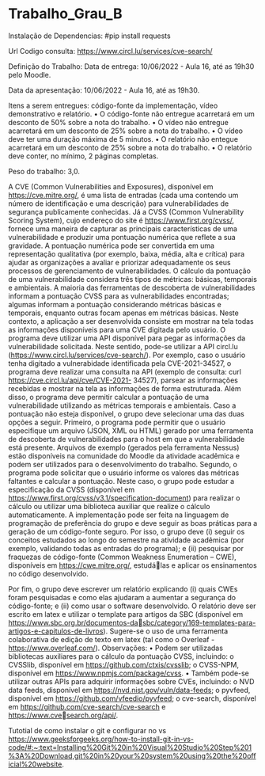 # Trabalho_Grau_B

Instalação de Dependencias:
#pip install requests

Url Codigo consulta:
https://www.circl.lu/services/cve-search/

Definição do Trabalho: 
Data de entrega: 10/06/2022 - Aula 16, até as 19h30 pelo Moodle.

Data da apresentação: 10/06/2022 - Aula 16, até as 19h30.

Itens a serem entregues: código-fonte da implementação, vídeo demonstrativo e relatório.
• O código-fonte não entregue acarretará em um desconto de 50% sobre a nota do trabalho.
• O vídeo não entregue acarretará em um desconto de 25% sobre a nota do trabalho.
• O vídeo deve ter uma duração máxima de 5 minutos.
• O relatório não entegue acarretará em um desconto de 25% sobre a nota do trabalho.
• O relatório deve conter, no mínimo, 2 páginas completas.

Peso do trabalho: 3,0.

A CVE (Common Vulnerabilities and Exposures), disponível em https://cve.mitre.org/, é uma lista de entradas (cada 
uma contendo um número de identificação e uma descrição) para vulnerabilidades de segurança publicamente
conhecidas. Já a CVSS (Common Vulnerability Scoring System), cujo endereço do site é https://www.first.org/cvss/,
fornece uma maneira de capturar as principais características de uma vulnerabilidade e produzir uma pontuação 
numérica que reflete a sua gravidade. A pontuação numérica pode ser convertida em uma representação qualitativa 
(por exemplo, baixa, média, alta e crítica) para ajudar as organizações a avaliar e priorizar adequadamente os seus 
processos de gerenciamento de vulnerabilidades. O cálculo da pontuação de uma vulnerabilidade considera três 
tipos de métricas: básicas, temporais e ambientais. A maioria das ferramentas de descoberta de vulnerabilidades 
informam a pontuação CVSS para as vulnerabilidades encontradas; algumas informam a pontuação considerando 
métricas básicas e temporais, enquanto outras focam apenas em métricas básicas.
Neste contexto, a aplicação a ser desenvolvida consiste em mostrar na tela todas as informações disponíveis para 
uma CVE digitada pelo usuário. O programa deve utilizar uma API disponível para pegar as informações da 
vulnerabilidade solicitada. Neste sentido, pode-se utilizar a API circl.lu (https://www.circl.lu/services/cve-search/). 
Por exemplo, caso o usuário tenha digitado a vulnerabidade identificada pela CVE-2021-34527, o programa deve 
realizar uma consulta na API (exemplo de consulta: curl https://cve.circl.lu/api/cve/CVE-2021-
34527), parsear as informações recebidas e mostrar na tela as informações de forma estruturada.
Além disso, o programa deve permitir calcular a pontuação de uma vulnerabilidade utilizando as métricas temporais 
e ambientais. Caso a pontuação não esteja disponível, o grupo deve selecionar uma das duas opções a seguir. 
Primeiro, o programa pode permitir que o usuário especifique um arquivo (JSON, XML ou HTML) gerado por uma
ferramenta de descoberta de vulnerabilidades para o host em que a vulnerabilidade está presente. Arquivos de 
exemplo (gerados pela ferramenta Nessus) estão disponíveis na comunidade do Moodle da atividade acadêmica e 
podem ser utilizados para o desenvolvimento do trabalho. Segundo, o programa pode solicitar que o usuário 
informe os valores das métricas faltantes e calcular a pontuação. Neste caso, o grupo pode estudar a especificação 
da CVSS (disponível em https://www.first.org/cvss/v3.1/specification-document) para realizar o cálculo ou utilizar 
uma biblioteca auxiliar que realize o cálculo automaticamente.
A implementação pode ser feita na linguagem de programação de preferência do grupo e deve seguir as boas 
práticas para a geração de um código-fonte seguro. Por isso, o grupo deve (i) seguir os conceitos estudados ao longo 
do semestre na atividade acadêmica (por exemplo, validando todas as entradas do programa); e (ii) pesquisar por 
fraquezas de código-fonte (Common Weakness Enumeration – CWE), disponíveis em https://cwe.mitre.org/, estudálas e aplicar os ensinamentos no código desenvolvido.

Por fim, o grupo deve escrever um relatório explicando (i) quais CWEs foram pesquisadas e como elas ajudaram a 
aumentar a segurança do código-fonte; e (ii) como usar o software desenvolvido. O relatório deve ser escrito em 
latex e utilizar o template para artigos da SBC (disponível em https://www.sbc.org.br/documentos-dasbc/category/169-templates-para-artigos-e-capitulos-de-livros). Sugere-se o uso de uma ferramenta colaborativa de 
edição de texto em latex (tal como o Overleaf - https://www.overleaf.com/).
Observações:
• Podem ser utilizadas bibliotecas auxiliares para o cálculo da pontuação CVSS, incluindo:
o CVSSlib, disponível em https://github.com/ctxis/cvsslib;
o CVSS-NPM, disponível em https://www.npmjs.com/package/cvss.
• Também pode-se utilizar outras APIs para adquirir informações sobre CVEs, incluindo:
o NVD data feeds, disponível em https://nvd.nist.gov/vuln/data-feeds;
o pyvfeed, disponível em https://github.com/vfeedio/pyvfeed;
o cve-search, disponível em https://github.com/cve-search/cve-search e https://www.cvesearch.org/api/.

Tutotial de como instalar o git e configurar no vs 
https://www.geeksforgeeks.org/how-to-install-git-in-vs-code/#:~:text=Installing%20Git%20in%20Visual%20Studio%20Step%201%3A%20Download,git%20in%20your%20system%20using%20the%20official%20website.
